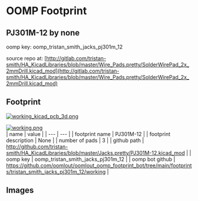 # OOMP Footprint  
## PJ301M-12  by none  
  
oomp key: oomp_tristan_smith_jacks_pj301m_12  
  
source repo at: [http://gitlab.com/tristan-smith/HA_KicadLibraries/blob/master/Wire_Pads.pretty/SolderWirePad_2x_2mmDrill.kicad_mod](http://gitlab.com/tristan-smith/HA_KicadLibraries/blob/master/Wire_Pads.pretty/SolderWirePad_2x_2mmDrill.kicad_mod)  
## Footprint  
  
[![working_kicad_pcb_3d.png](working_kicad_pcb_3d_600.png)](working_kicad_pcb_3d.png)  
  
[![working.png](working_600.png)](working.png)  
| name | value | 
| --- | --- | 
| footprint name | PJ301M-12 | 
| footprint description | None | 
| number of pads | 3 | 
| github path | http://github.com/tristan-smith/HA_KicadLibraries/blob/master/Jacks.pretty/PJ301M-12.kicad_mod | 
| oomp key | oomp_tristan_smith_jacks_pj301m_12 | 
| oomp bot github | https://github.com/oomlout/oomlout_oomp_footprint_bot/tree/main/footprints/tristan_smith_jacks_pj301m_12/working | 
## Images  
